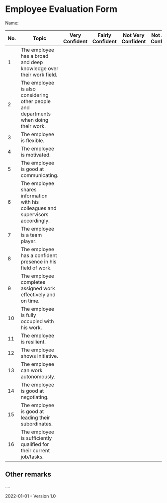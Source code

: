 # Employee Evaluation Form

Name:

| No.  | Topic                                                        | Very Confident | Fairly Confident | Not Very Confident | Not At All Confident | Notes |
| ---- | ------------------------------------------------------------ | -------------- | ---------------- | ------------------ | -------------------- | ----- |
| 1    | The employee has a broad and deep knowledge over their work field. |                |                  |                    |                      |       |
| 2    | The employee is also considering other people and departments when doing their work. |                |                  |                    |                      |       |
| 3    | The employee is flexible.                                    |                |                  |                    |                      |       |
| 4    | The employee is motivated.                                   |                |                  |                    |                      |       |
| 5    | The employee is good at communicating.                       |                |                  |                    |                      |       |
| 6    | The employee shares information with his colleagues and supervisors accordingly. |                |                  |                    |                      |       |
| 7    | The employee is a team player.                               |                |                  |                    |                      |       |
| 8    | The employee has a confident presence in his field of work.  |                |                  |                    |                      |       |
| 9    | The employee completes assigned work effectively and on time. |                |                  |                    |                      |       |
| 10   | The employee is fully occupied with his work.                |                |                  |                    |                      |       |
| 11   | The employee is resilient.                                   |                |                  |                    |                      |       |
| 12   | The employee shows initiative.                               |                |                  |                    |                      |       |
| 13   | The employee can work autonomously.                          |                |                  |                    |                      |       |
| 14   | The employee is good at negotiating.                         |                |                  |                    |                      |       |
| 15   | The employee is good at leading their subordinates.          |                |                  |                    |                      |       |
| 16   | The employee is sufficiently qualified for their current job/tasks. |                |                  |                    |                      |       |

## Other remarks

....

2022-01-01 - Version 1.0
